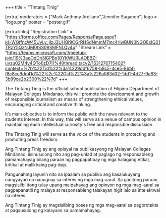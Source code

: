 +++
title = "Tintang Tinig"

[extra]
moderators = ["Mark Anthony Arellano","Jennifer Suganob"]
logo = "logo.png"
poster = "poster.gif"

[extra.links]
"Registration Link" = "https://forms.office.com/Pages/ResponsePage.aspx?id=WGffncW45UyLv_jIzJ3UHQI9CGrRHSdNmmM7mc4rIwBUN0NGOExIQ01TRzY5QzNJM0tSS09SMFNLQy4u"
"Stream Link" = "https://teams.microsoft.com/l/meetup-join/19%3aeOdDh3IGPBo1OYKWURLAOEBZ-uvzu02M4v4QTo0zD7I1%40thread.tacv2/1631270715402?context=%7b%22Tid%22%3a%229ddf6758-b8c5-4ce5-8bbf-f8c8cc9dd41d%22%2c%22Oid%22%3a%226a083d02-1dd1-4d27-9a63-3b99ce2b2300%22%7d"
+++

The Tintang Tinig is the official school publication of Filipino Department of Malayan Colleges Mindanao, this will promote the development and growth of responsible journalism as means of strengthening ethical values, encouraging critical and creative thinking. 


It’s main objective is to inform the public with the news relevant to the students interest. In this way, this will serve as a venue of campus opinion in maintaining each intellectual curiosity's free and responsible discussion.  


The Tintang Tinig will serve as the voice of the students in protecting and promoting press freedom. 



Ang Tintang Tinig ay ang opisyal na publikasyong ng Malayan Colleges Mindanao, iisinusulong nito ang pag-unlad at paglago ng responsableng pamamahayag bilang paraan ng pagpapatibay ng mga halagang etikal, kritikal at malikhaing pag-iisip. 


Pangunahing layunin nito na ipaalam sa publiko ang kasalukuyang nangyayari na nauugnay sa interes ng mga mag-aaral. Sa ganitong paraan, magsisilbi itong tulay upang maipahayag ang opinyon ng mga mag-aaral sa pagpapanatili ng malaya at responsableng talakayan higit lalo sa intelektwal na interes.


Ang Tintang Tinig ay magsisilbing boses ng mga mag-aaral sa pagprotekta at pagsusulong ng kalayaan sa pamamahayag.  